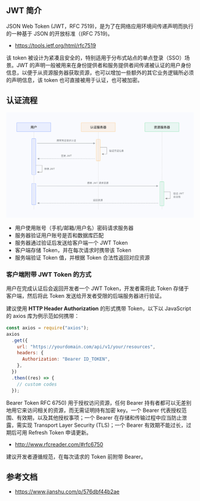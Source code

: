 ##  JWT 简介

JSON Web Token (JWT，RFC 7519)，是为了在网络应用环境间传递声明而执行的一种基于 JSON 的开放标准（(RFC 7519)。

- <https://tools.ietf.org/html/rfc7519>

该 token 被设计为紧凑且安全的，特别适用于分布式站点的单点登录（SSO）场景。JWT 的声明一般被用来在身份提供者和服务提供者间传递被认证的用户身份信息，以便于从资源服务器获取资源，也可以增加一些额外的其它业务逻辑所必须的声明信息，该 token 也可直接被用于认证，也可被加密。

## 认证流程

![img](.assets/jwt-flow.2035c3b5.png)

- 用户使用账号（手机/邮箱/用户名）密码请求服务器
- 服务器验证用户账号是否和数据库匹配
- 服务器通过验证后发送给客户端一个 JWT Token
- 客户端存储 Token，并在每次请求时携带该 Token
- 服务端验证 Token 值，并根据 Token 合法性返回对应资源

### 客户端附带 JWT Token 的方式

用户在完成认证后会返回开发者一个 JWT Token，开发者需将此 Token 存储于客户端，然后将此 Token 发送给开发者受限的后端服务器进行验证。

建议使用 **HTTP Header Authorization** 的形式携带 Token，以下以 JavaScript 的 axios 库为例示范如何携带：

```javascript
const axios = require("axios");
axios
  .get({
    url: "https://yourdomain.com/api/v1/your/resources",
    headers: {
      Authorization: "Bearer ID_TOKEN",
    },
  })
  .then((res) => {
    // custom codes
  });

```

Bearer Token  RFC 6750) 用于授权访问资源，任何 Bearer 持有者都可以无差别地用它来访问相关的资源，而无需证明持有加密 key。一个 Bearer 代表授权范围、有效期，以及其他授权事项；一个 Bearer 在存储和传输过程中应当防止泄露，需实现 Transport Layer Security (TLS)；一个 Bearer 有效期不能过长，过期后可用 Refresh Token 申请更新。

- <http://www.rfcreader.com/#rfc6750>

建议开发者遵循规范，在每次请求的 Token 前附带 Bearer。

## 参考文档

- https://www.jianshu.com/p/576dbf44b2ae